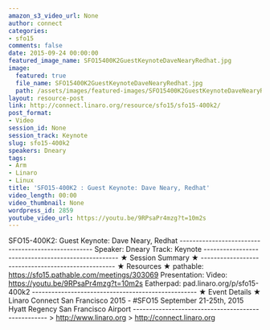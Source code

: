 ```yaml
---
amazon_s3_video_url: None
author: connect
categories:
- sfo15
comments: false
date: 2015-09-24 00:00:00
featured_image_name: SFO15400K2GuestKeynoteDaveNearyRedhat.jpg
image:
  featured: true
  file_name: SFO15400K2GuestKeynoteDaveNearyRedhat.jpg
  path: /assets/images/featured-images/SFO15400K2GuestKeynoteDaveNearyRedhat.jpg
layout: resource-post
link: http://connect.linaro.org/resource/sfo15/sfo15-400k2/
post_format:
- Video
session_id: None
session_track: Keynote
slug: sfo15-400k2
speakers: Dneary
tags:
- Arm
- Linaro
- Linux
title: 'SFO15-400K2 : Guest Keynote: Dave Neary, Redhat'
video_length: 00:00
video_thumbnail: None
wordpress_id: 2859
youtube_video_url: https://youtu.be/9RPsaPr4mzg?t=10m2s
---
```


SFO15-400K2: Guest Keynote: Dave Neary, Redhat  ---------------------------------------------------  Speaker: Dneary Track: Keynote ---------------------------------------------------  ★ Session Summary ★  ---------------------------------------------------  ★ Resources ★ pathable: https://sfo15.pathable.com/meetings/303069 Presentation:  Video: https://youtu.be/9RPsaPr4mzg?t=10m2s Eatherpad: pad.linaro.org/p/sfo15-400k2 ---------------------------------------------------  ★ Event Details ★ Linaro Connect San Francisco 2015 - #SFO15 September 21-25th, 2015 Hyatt Regency San Francisco Airport ---------------------------------------------------  > http://www.linaro.org > http://connect.linaro.org